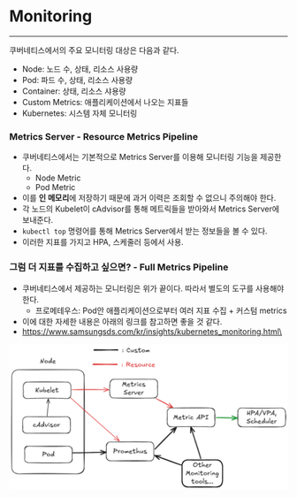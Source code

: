 # Monitoring
***

쿠버네티스에서의 주요 모니터링 대상은 다음과 같다.
- Node: 노드 수, 상태, 리소스 사용량
- Pod: 파드 수, 상태, 리소스 사용량
- Container: 상태, 리소스 샤용량
- Custom Metrics: 애플리케이션에서 나오는 지표들
- Kubernetes: 시스템 자체 모니터링

### Metrics Server - Resource Metrics Pipeline
- 쿠버네티스에서는 기본적으로 Metrics Server를 이용해 모니터링 기능을 제공한다.
  - Node Metric
  - Pod Metric
- 이를 **인 메모리**에 저장하기 때문에 과거 이력은 조회할 수 없으니 주의해야 한다.
- 각 노드의 Kubelet이 cAdvisor를 통해 메트릭들을 받아와서 Metrics Server에 보내준다.
- `kubectl top` 명령어를 통해 Metrics Server에서 받는 정보들을 볼 수 있다.
- 이러한 지표를 가지고 HPA, 스케줄러 등에서 사용.

### 그럼 더 지표를 수집하고 싶으면? - Full Metrics Pipeline
- 쿠버네티스에서 제공하는 모니터링은 위가 끝이다. 따라서 별도의 도구를 사용해야 한다.
  - 프로메테우스: Pod안 애플리케이션으로부터 여러 지표 수집 + 커스텀 metrics
- 이에 대한 자세한 내용은 아래의 링크를 참고하면 좋을 것 같다.
- https://www.samsungsds.com/kr/insights/kubernetes_monitoring.html\

![모니터링 파이프라인](./img/monitoring_pipeline.png)

